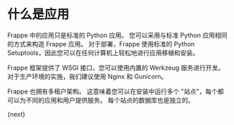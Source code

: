 <!-- add-breadcrumbs -->
# 什么是应用

Frappe 中的应用只是标准的 Python 应用。 您可以采用与标准 Python 应用相同的方式来构造 Frappe 应用。 对于部署，Frappe 使用标准的 Python Setuptools，因此您可以在任何计算机上轻松地进行应用移植和安装。

Frappe 框架提供了 WSGI 接口，您可以使用内置的 Werkzeug 服务进行开发。 对于生产环境的实施，我们建议使用 Nginx 和 Gunicorn。

Frappe 也拥有多租户架构。 这意味着您可以在安装中运行多个 "站点"，每个都可以为不同的应用和用户提供服务。 每个站点的数据库也是独立的。

{next}